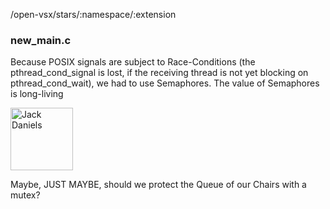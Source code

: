 /open-vsx/stars/:namespace/:extension

### new_main.c 

Because POSIX signals are subject to Race-Conditions (the pthread_cond_signal is lost, if the receiving thread is not yet blocking on pthread_cond_wait), we had to use Semaphores.
The value of Semaphores is long-living 

<img src="https://cdn.prod.www.manager-magazin.de/images/4467ecb4-8989-49ff-8dee-db7e8ca97493_w948_r1.778_fpx56.31_fpy50.jpg" alt="Jack Daniels" style="height: 100px;"/>



Maybe, JUST MAYBE, should we protect the Queue of our Chairs with a mutex?
